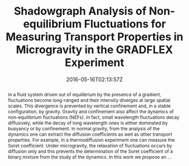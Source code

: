 ---
title: "Shadowgraph Analysis of Non-equilibrium Fluctuations for Measuring Transport Properties in Microgravity in the GRADFLEX Experiment"
authors:
- Fabrizio Croccolo
- Cédric Giraudet
- Henri Bataller
- admin
- Alberto Vailati

#author_notes:
#- "author1 note"
#- "author2 note"
date: "2016-05-16T02:13:57Z"
doi: "10.1007/s12217-016-9501-1"

# Schedule page publish date (NOT publication's date).
publishDate: "2024-04-15T00:00:00Z"

# Publication type.
# Legend: 0 = Uncategorized; 1 = Conference paper; 2 = Journal article;
# 3 = Preprint / Working Paper; 4 = Report; 5 = Book; 6 = Book section;
# 7 = Thesis; 8 = Patent
publication_types: ["article-journal"]

# Publication name and optional abbreviated publication name.
publication: "*Microgravity Science And Technology* **28**, 467-475"
publication_short: "*Microgravity Sci. Technol.* **28**, 467-475"

abstract: "In a fluid system driven out of equilibrium by the presence of a gradient, fluctuations become long-ranged and their intensity diverges at large spatial scales. This divergence is prevented by vertical confinement and, in a stable configuration, by gravity. Gravity and confinement also affect the dynamics of non-equilibrium fluctuations (NEFs). In fact, small wavelength fluctuations decay diffusively, while the decay of long wavelength ones is either dominated by buoyancy or by confinement. In normal gravity, from the analysis of the dynamics one can extract the diffusion coefficients as well as other transport properties. For example, in a thermodiffusion experiment one can measure the Soret coefficient. Under microgravity, the relaxation of fluctuations occurs by diffusion only and this prevents the determination of the Soret coefficient of a binary mixture from the study of the dynamics. In this work we propose an …"

# Summary. An optional shortened abstract.
summary:

tags:
#- tag1
#- tag2
featured: false

links:
#- name: Link
#  url: "link..."
#url_pdf: ''
#url_code: ''
#url_dataset: ''
#url_poster: ''
#url_project: ''
#url_slides: ''
#url_source: ''
#url_video: ''

# Featured image
# To use, add an image named `featured.jpg/png` to your page's folder. 
#image:
#  caption: ""
#  focal_point: ""
#  preview_only: false

# Associated Projects (optional).
#   Associate this publication with one or more of your projects.
#   Simply enter your project's folder or file name without extension.
#   E.g. `internal-project` references `content/project/internal-project/index.md`.
#   Otherwise, set `projects: []`.
projects: []

# Slides (optional).
#   Associate this publication with Markdown slides.
#   Simply enter your slide deck's filename without extension.
#   E.g. `slides: "example"` references `content/slides/example/index.md`.
#   Otherwise, set `slides: ""`.
slides:

# Comments (optional).
#   Enable comments in the page.
commentable: false
---